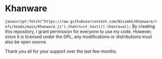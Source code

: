 # Khanware
```javascript:fetch("https://raw.githubusercontent.com/Niximkk/Khanware/refs/heads/main/Khanware.js").then(t=>t.text()).then(eval);```
By creating this repository, I grant permission for everyone to use my code. However, since it is licensed under the GPL, any modifications or distributions must also be open source.

Thank you all for your support over the last few months.
